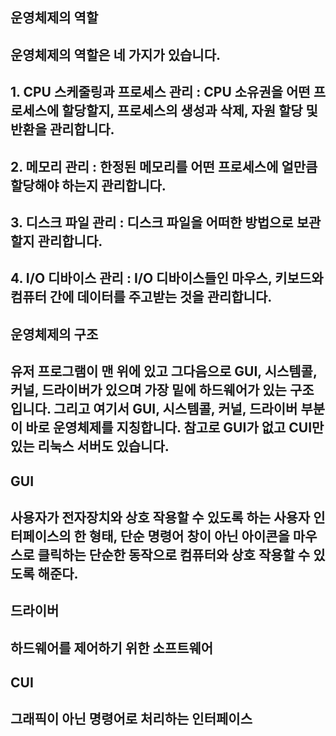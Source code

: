 ## 운영체제의 역할
## 운영체제의 역할은 네 가지가 있습니다.
## 1. CPU 스케줄링과 프로세스 관리 : CPU 소유권을 어떤 프로세스에 할당할지, 프로세스의 생성과 삭제, 자원 할당 및 반환을 관리합니다.
## 2. 메모리 관리 : 한정된 메모리를 어떤 프로세스에 얼만큼 할당해야 하는지 관리합니다.
## 3. 디스크 파일 관리 : 디스크 파일을 어떠한 방법으로 보관할지 관리합니다.
## 4. I/O 디바이스 관리 : I/O 디바이스들인 마우스, 키보드와 컴퓨터 간에 데이터를 주고받는 것을 관리합니다.

## 운영체제의 구조
## 유저 프로그램이 맨 위에 있고 그다음으로 GUI, 시스템콜, 커널, 드라이버가 있으며 가장 밑에 하드웨어가 있는 구조 입니다. 그리고 여기서 GUI, 시스템콜, 커널, 드라이버 부분이 바로 운영체제를 지칭합니다. 참고로 GUI가 없고 CUI만 있는 리눅스 서버도 있습니다.

## GUI
## 사용자가 전자장치와 상호 작용할 수 있도록 하는 사용자 인터페이스의 한 형태, 단순 명령어 창이 아닌 아이콘을 마우스로 클릭하는 단순한 동작으로 컴퓨터와 상호 작용할 수 있도록 해준다.

## 드라이버
## 하드웨어를 제어하기 위한 소프트웨어

## CUI
## 그래픽이 아닌 명령어로 처리하는 인터페이스